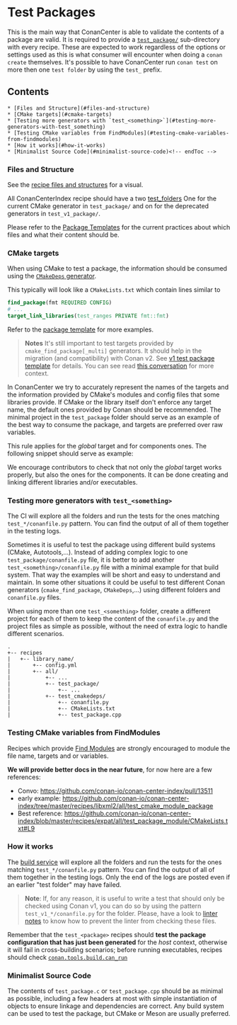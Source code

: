 # Test Packages

This is the main way that ConanCenter is able to validate the contents of a package are valid.
It is required to provide a [`test_package/`](https://docs.conan.io/en/latest/reference/commands/creator/create.html?highlight=test_package)
sub-directory with every recipe. These are expected to work regardless of the options or settings used as this is what consumer will encounter when doing a `conan create`
themselves. It's possible to have ConanCenter run `conan test` on more then one `test folder` by using the `test_` prefix.

<!-- toc -->
## Contents

    * [Files and Structure](#files-and-structure)
    * [CMake targets](#cmake-targets)
    * [Testing more generators with `test_<something>`](#testing-more-generators-with-test_something)
    * [Testing CMake variables from FindModules](#testing-cmake-variables-from-findmodules)
    * [How it works](#how-it-works)
    * [Minimalist Source Code](#minimalist-source-code)<!-- endToc -->

### Files and Structure

See the [recipe files and structures](README.md#recipe-files-structure) for a visual.

All ConanCenterIndex recipe should have a two [test_folders](https://docs.conan.io/en/latest/reference/commands/creator/create.html?highlight=test_folder)
One for the current CMake generator in `test_package/` and on for the deprecated generators in `test_v1_package/`.

Please refer to the [Package Templates](../package_templates/) for the current practices about which files and what their content should be.

### CMake targets

When using CMake to test a package, the information should be consumed using the
[`CMakeDeps` generator](https://docs.conan.io/en/latest/reference/conanfile/tools/cmake/cmakedeps.html?highlight=cmakedeps).

This typically will look like a `CMakeLists.txt` which contain lines similar to

```cmake
find_package(fmt REQUIRED CONFIG)
# ...
target_link_libraries(test_ranges PRIVATE fmt::fmt)
```

Refer to the [package template](https://github.com/conan-io/conan-center-index/blob/master/docs/package_templates/cmake_package/all/test_package/CMakeLists.txt) for more examples.

> **Notes** It's still important to test targets provided by `cmake_find_package[_multi]` generators.
> It should help in the migration (and compatibility) with Conan v2. See [v1 test package template](https://github.com/conan-io/conan-center-index/blob/master/docs/package_templates/cmake_package/all/test_v1_package/CMakeLists.txt) for details.
> You can see read [this conversation](https://github.com/conan-io/conan-center-index/issues/12888#issuecomment-1290817799) for more context.

In ConanCenter we try to accurately represent the names of the targets and the information provided by CMake's modules and config files that some libraries
provide. If CMake or the library itself don't enforce any target name, the default ones provided by Conan should be recommended. The minimal project
in the `test_package` folder should serve as an example of the best way to consume the package, and targets are preferred over raw variables.

This rule applies for the _global_ target and for components ones. The following snippet should serve as example:

We encourage contributors to check that not only the _global_ target works properly, but also the ones for the components. It can be
done creating and linking different libraries and/or executables.

### Testing more generators with `test_<something>`

The CI will explore all the folders and run the tests for the ones matching `test_*/conanfile.py` pattern. You can find the output of all
of them together in the testing logs.

Sometimes it is useful to test the package using different build systems (CMake, Autotools,...). Instead of adding complex logic to one
`test_package/conanfile.py` file, it is better to add another `test_<something>/conanfile.py` file with a minimal example for that build system. That
way the examples will be short and easy to understand and maintain. In some other situations it could be useful to test different Conan generators
(`cmake_find_package`, `CMakeDeps`,...) using different folders and `conanfile.py` files.

When using more than one `test_<something>` folder, create a different project for each of them to keep the content of the `conanfile.py` and the
project files as simple as possible, without the need of extra logic to handle different scenarios.

```
.
+-- recipes
|   +-- library_name/
|       +-- config.yml
|       +-- all/
|           +-- ...
|           +-- test_package/
|               +-- ...
|           +-- test_cmakedeps/
|               +-- conanfile.py
|               +-- CMakeLists.txt
|               +-- test_package.cpp
```

### Testing CMake variables from FindModules

Recipes which provide [Find Modules](https://cmake.org/cmake/help/latest/manual/cmake-modules.7.html#find-modules) are strongly encouraged to
module the file name, targets and or variables.

**We will provide better docs in the near future**, for now here are a few references:

- Convo: https://github.com/conan-io/conan-center-index/pull/13511
- early example: https://github.com/conan-io/conan-center-index/tree/master/recipes/libxml2/all/test_cmake_module_package
- Best reference: https://github.com/conan-io/conan-center-index/blob/master/recipes/expat/all/test_package_module/CMakeLists.txt#L9

### How it works

The [build service](README.md#the-build-service) will explore all the folders and run the tests for the ones matching `test_*/conanfile.py` pattern.
You can find the output of all of them together in the testing logs. Only the end of the logs are posted even if an earlier "test folder" may have failed.

> **Note**: If, for any reason, it is useful to write a test that should only be checked using Conan v1, you can do so by using the pattern
> `test_v1_*/conanfile.py` for the folder. Please, have a look to [linter notes](../v2_linter.md) to know how to prevent the linter from
> checking these files.

Remember that the `test_<package>` recipes should **test the package configuration that has just been generated** for the _host_ context, otherwise
it will fail in cross-building scenarios; before running executables, recipes should check
[`conan.tools.build.can_run`](https://docs.conan.io/en/latest/reference/conanfile/tools/build.html?highlight=can_run#conan-tools-build-can-run)

### Minimalist Source Code

The contents of `test_package.c` or `test_package.cpp` should be as minimal as possible, including a few headers at most with simple
instantiation of objects to ensure linkage and dependencies are correct. Any build system can be used to test the package, but
CMake or Meson are usually preferred.
